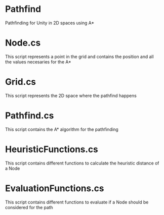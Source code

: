 # Pathfind

Pathfinding for Unity in 2D spaces using A*

# Node.cs

This script represents a point in the grid and contains the position and all the values necesaries for the A*

# Grid.cs

This script represents the 2D space where the pathfind happens

# Pathfind.cs

This script contains the A* algorithm for the pathfinding

# HeuristicFunctions.cs

This script contains different functions to calculate the heuristic distance of a Node

# EvaluationFunctions.cs

This script contains different functions to evaluate if a Node should be considered for the path
